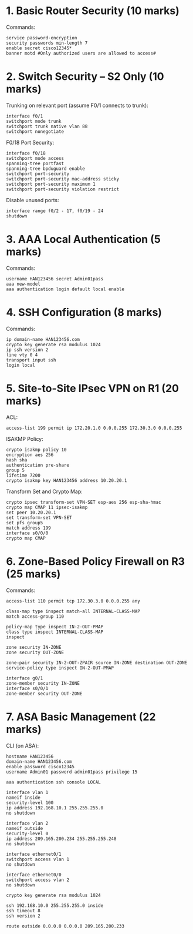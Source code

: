 # 1. Basic Router Security (10 marks)
Commands:
```
service password-encryption
security passwords min-length 7
enable secret cisco12345*
banner motd #Only authorized users are allowed to access#
```

# 2. Switch Security – S2 Only (10 marks)
Trunking on relevant port (assume F0/1 connects to trunk):
```
interface f0/1
switchport mode trunk
switchport trunk native vlan 88
switchport nonegotiate
```

F0/18 Port Security:
```
interface f0/18
switchport mode access
spanning-tree portfast
spanning-tree bpduguard enable
switchport port-security
switchport port-security mac-address sticky
switchport port-security maximum 1
switchport port-security violation restrict
```

Disable unused ports:
```
interface range f0/2 - 17, f0/19 - 24
shutdown
```

# 3. AAA Local Authentication (5 marks)
Commands:
```
username HAN123456 secret Admin01pass
aaa new-model
aaa authentication login default local enable
```

# 4. SSH Configuration (8 marks)
Commands:
```
ip domain-name HAN123456.com
crypto key generate rsa modulus 1024
ip ssh version 2
line vty 0 4
transport input ssh
login local
```

# 5. Site-to-Site IPsec VPN on R1 (20 marks)
ACL:
```
access-list 199 permit ip 172.20.1.0 0.0.0.255 172.30.3.0 0.0.0.255
```

ISAKMP Policy:
```
crypto isakmp policy 10
encryption aes 256
hash sha
authentication pre-share
group 5
lifetime 7200
crypto isakmp key HAN123456 address 10.20.20.1
```

Transform Set and Crypto Map:
```
crypto ipsec transform-set VPN-SET esp-aes 256 esp-sha-hmac
crypto map CMAP 11 ipsec-isakmp
set peer 10.20.20.1
set transform-set VPN-SET
set pfs group5
match address 199
interface s0/0/0
crypto map CMAP
```

# 6. Zone-Based Policy Firewall on R3 (25 marks)
Commands:
```
access-list 110 permit tcp 172.30.3.0 0.0.0.255 any

class-map type inspect match-all INTERNAL-CLASS-MAP
match access-group 110

policy-map type inspect IN-2-OUT-PMAP
class type inspect INTERNAL-CLASS-MAP
inspect

zone security IN-ZONE
zone security OUT-ZONE

zone-pair security IN-2-OUT-ZPAIR source IN-ZONE destination OUT-ZONE
service-policy type inspect IN-2-OUT-PMAP

interface g0/1
zone-member security IN-ZONE
interface s0/0/1
zone-member security OUT-ZONE
```

# 7. ASA Basic Management (22 marks)
CLI (on ASA):
```
hostname HAN123456
domain-name HAN123456.com
enable password cisco12345
username Admin01 password admin01pass privilege 15

aaa authentication ssh console LOCAL

interface vlan 1
nameif inside
security-level 100
ip address 192.168.10.1 255.255.255.0
no shutdown

interface vlan 2
nameif outside
security-level 0
ip address 209.165.200.234 255.255.255.248
no shutdown

interface ethernet0/1
switchport access vlan 1
no shutdown

interface ethernet0/0
switchport access vlan 2
no shutdown

crypto key generate rsa modulus 1024

ssh 192.168.10.0 255.255.255.0 inside
ssh timeout 8
ssh version 2

route outside 0.0.0.0 0.0.0.0 209.165.200.233
```